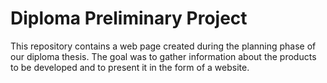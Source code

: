 # Diploma Preliminary Project

This repository contains a web page created during the planning phase of our diploma thesis. The goal was to gather information about the products to be developed and to present it in the form of a website.
